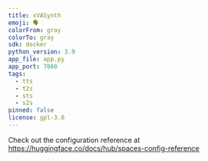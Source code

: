 ```yaml
---
title: xVASynth
emoji: 🗣
colorFrom: gray
colorTo: gray
sdk: docker
python_version: 3.9
app_file: app.py
app_port: 7860
tags:
  - tts
  - t2s
  - sts
  - s2s
pinned: false
license: gpl-3.0
---
```


Check out the configuration reference at https://huggingface.co/docs/hub/spaces-config-reference
